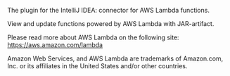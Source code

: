 The plugin for the IntelliJ IDEA: connector for AWS Lambda functions.

View and update functions powered by AWS Lambda with JAR-artifact.

Please read more about AWS Lambda on the following site: https://aws.amazon.com/lambda

Amazon Web Services, and AWS Lambda are trademarks of Amazon.com, Inc. or its affiliates in the United States and/or other countries.
